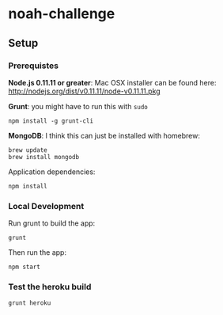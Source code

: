 noah-challenge
==============

## Setup

### Prerequistes

**Node.js 0.11.11 or greater**: Mac OSX installer can be found here: http://nodejs.org/dist/v0.11.11/node-v0.11.11.pkg

**Grunt**: you might have to run this with `sudo`
```
npm install -g grunt-cli
```

**MongoDB**: I think this can just be installed with homebrew:
```
brew update
brew install mongodb
```

Application dependencies:
```
npm install
```

### Local Development

Run grunt to build the app:
```
grunt
```

Then run the app:
```
npm start
```

### Test the heroku build
```
grunt heroku
```
